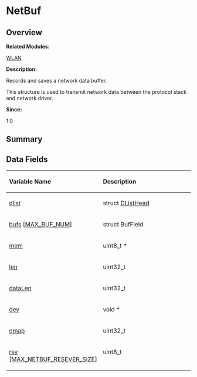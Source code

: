 # NetBuf<a name="EN-US_TOPIC_0000001054718135"></a>

## **Overview**<a name="section1625678102084837"></a>

**Related Modules:**

[WLAN](wlan.md)

**Description:**

Records and saves a network data buffer. 

This structure is used to transmit network data between the protocol stack and network driver.

**Since:**

1.0

## **Summary**<a name="section1501513872084837"></a>

## Data Fields<a name="pub-attribs"></a>

<a name="table893636836084837"></a>
<table><thead align="left"><tr id="row1730876917084837"><th class="cellrowborder" valign="top" width="50%" id="mcps1.1.3.1.1"><p id="p412854279084837"><a name="p412854279084837"></a><a name="p412854279084837"></a>Variable Name</p>
</th>
<th class="cellrowborder" valign="top" width="50%" id="mcps1.1.3.1.2"><p id="p264462825084837"><a name="p264462825084837"></a><a name="p264462825084837"></a>Description</p>
</th>
</tr>
</thead>
<tbody><tr id="row753435950084837"><td class="cellrowborder" valign="top" width="50%" headers="mcps1.1.3.1.1 "><p id="p462584040084837"><a name="p462584040084837"></a><a name="p462584040084837"></a><a href="wlan.md#ga6de94d9c8f9dd8d608a091673fa130c4">dlist</a></p>
</td>
<td class="cellrowborder" valign="top" width="50%" headers="mcps1.1.3.1.2 "><p id="p458038691084837"><a name="p458038691084837"></a><a name="p458038691084837"></a>struct <a href="dlisthead.md">DListHead</a> </p>
</td>
</tr>
<tr id="row1369323341084837"><td class="cellrowborder" valign="top" width="50%" headers="mcps1.1.3.1.1 "><p id="p1190451992084837"><a name="p1190451992084837"></a><a name="p1190451992084837"></a><a href="wlan.md#ga49eacbbc8b4231a05464768103b8593f">bufs</a> [<a href="wlan.md#ggae4d5251432e1a9e6803c0240cc492e18aeef2a730ef9f722cfbac0b24998f8e19">MAX_BUF_NUM</a>]</p>
</td>
<td class="cellrowborder" valign="top" width="50%" headers="mcps1.1.3.1.2 "><p id="p876423257084837"><a name="p876423257084837"></a><a name="p876423257084837"></a>struct BufField </p>
</td>
</tr>
<tr id="row839081105084837"><td class="cellrowborder" valign="top" width="50%" headers="mcps1.1.3.1.1 "><p id="p1905768701084837"><a name="p1905768701084837"></a><a name="p1905768701084837"></a><a href="wlan.md#gad94b7aff082f5d891a3250dfc6307ce0">mem</a></p>
</td>
<td class="cellrowborder" valign="top" width="50%" headers="mcps1.1.3.1.2 "><p id="p151329760084837"><a name="p151329760084837"></a><a name="p151329760084837"></a>uint8_t * </p>
</td>
</tr>
<tr id="row1483300346084837"><td class="cellrowborder" valign="top" width="50%" headers="mcps1.1.3.1.1 "><p id="p1947854909084837"><a name="p1947854909084837"></a><a name="p1947854909084837"></a><a href="wlan.md#ga559e952054ce59e81d2ff9b38634b60c">len</a></p>
</td>
<td class="cellrowborder" valign="top" width="50%" headers="mcps1.1.3.1.2 "><p id="p177941754084837"><a name="p177941754084837"></a><a name="p177941754084837"></a>uint32_t </p>
</td>
</tr>
<tr id="row939619998084837"><td class="cellrowborder" valign="top" width="50%" headers="mcps1.1.3.1.1 "><p id="p422786321084837"><a name="p422786321084837"></a><a name="p422786321084837"></a><a href="wlan.md#gafb7e6f774a44888f5c44c3dffc6c5616">dataLen</a></p>
</td>
<td class="cellrowborder" valign="top" width="50%" headers="mcps1.1.3.1.2 "><p id="p38646158084837"><a name="p38646158084837"></a><a name="p38646158084837"></a>uint32_t </p>
</td>
</tr>
<tr id="row13353888084837"><td class="cellrowborder" valign="top" width="50%" headers="mcps1.1.3.1.1 "><p id="p1505685275084837"><a name="p1505685275084837"></a><a name="p1505685275084837"></a><a href="wlan.md#gafa78f2abfa4f977cfb3bd52a6ae05d61">dev</a></p>
</td>
<td class="cellrowborder" valign="top" width="50%" headers="mcps1.1.3.1.2 "><p id="p2067444866084837"><a name="p2067444866084837"></a><a name="p2067444866084837"></a>void * </p>
</td>
</tr>
<tr id="row1706919839084837"><td class="cellrowborder" valign="top" width="50%" headers="mcps1.1.3.1.1 "><p id="p207642815084837"><a name="p207642815084837"></a><a name="p207642815084837"></a><a href="wlan.md#gaa56eababaaaeda2ec724f21889a20ccd">qmap</a></p>
</td>
<td class="cellrowborder" valign="top" width="50%" headers="mcps1.1.3.1.2 "><p id="p1578893084837"><a name="p1578893084837"></a><a name="p1578893084837"></a>uint32_t </p>
</td>
</tr>
<tr id="row1309627539084837"><td class="cellrowborder" valign="top" width="50%" headers="mcps1.1.3.1.1 "><p id="p383483768084837"><a name="p383483768084837"></a><a name="p383483768084837"></a><a href="wlan.md#ga197b5045451ca25a03f478df0bd03514">rsv</a> [<a href="wlan.md#ga794c035a19a38acc000146a8f9a4ec80">MAX_NETBUF_RESEVER_SIZE</a>]</p>
</td>
<td class="cellrowborder" valign="top" width="50%" headers="mcps1.1.3.1.2 "><p id="p1184788907084837"><a name="p1184788907084837"></a><a name="p1184788907084837"></a>uint8_t </p>
</td>
</tr>
</tbody>
</table>

